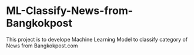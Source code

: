 # ML-Classify-News-from-Bangkokpost
This project is to develope Machine Learning Model to classify category of News from Bangkokpost.com
